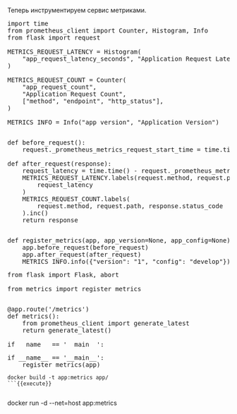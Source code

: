 Теперь инструментируем сервис метриками. 

<pre class="file" data-filename="./app/metrics.py" data-target="replace">
import time
from prometheus_client import Counter, Histogram, Info
from flask import request

METRICS_REQUEST_LATENCY = Histogram(
    "app_request_latency_seconds", "Application Request Latency", ["method", "endpoint"]
)

METRICS_REQUEST_COUNT = Counter(
    "app_request_count",
    "Application Request Count",
    ["method", "endpoint", "http_status"],
)

METRICS_INFO = Info("app_version", "Application Version")
</pre>

<pre class="file" data-filename="./app/metrics.py" data-target="append">

def before_request():
    request._prometheus_metrics_request_start_time = time.time()

def after_request(response):
    request_latency = time.time() - request._prometheus_metrics_request_start_time
    METRICS_REQUEST_LATENCY.labels(request.method, request.path).observe(
        request_latency
    )
    METRICS_REQUEST_COUNT.labels(
        request.method, request.path, response.status_code
    ).inc()
    return response

</pre>

<pre class="file" data-filename="./app/metrics.py" data-target="append">
def register_metrics(app, app_version=None, app_config=None):
    app.before_request(before_request)
    app.after_request(after_request)
    METRICS_INFO.info({"version": "1", "config": "develop"})
</pre>

<pre class="file" data-filename="./app/app.py" data-target="insert" data-marker="from flask import Flask, abort">
from flask import Flask, abort

from metrics import register_metrics
</pre>

<pre class="file" data-filename="./app/app.py" data-target="insert" data-marker="if __name__ == '__main__':">

@app.route('/metrics')
def metrics():
    from prometheus_client import generate_latest
    return generate_latest()

if __name__ == '__main__':
</pre>

<pre class="file" data-filename="./app/app.py" data-target="insert" data-marker="if __name__ == '__main__':">
if __name__ == '__main__':
    register_metrics(app)
</pre>

```
docker build -t app:metrics app/
```{{execute}}


```
docker run -d --net=host app:metrics
```{{execute}}
